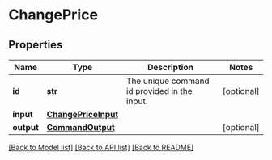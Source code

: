 # ChangePrice

## Properties
Name | Type | Description | Notes
------------ | ------------- | ------------- | -------------
**id** | **str** | The unique command id provided in the input. | [optional] 
**input** | [**ChangePriceInput**](ChangePriceInput.md) |  | 
**output** | [**CommandOutput**](CommandOutput.md) |  | [optional] 

[[Back to Model list]](../README.md#documentation-for-models) [[Back to API list]](../README.md#documentation-for-api-endpoints) [[Back to README]](../README.md)


